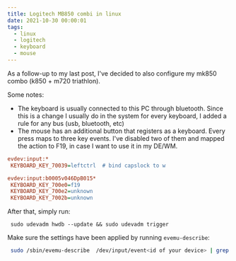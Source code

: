 ```yaml
---
title: Logitech MB850 combi in linux
date: 2021-10-30 00:00:01
tags:
  - linux
  - logitech
  - keyboard
  - mouse
---
```


As a follow-up to my last post, I've decided to also configure my mk850 combo (k850 + m720 triathlon).

Some notes:
* The keyboard is usually connected to this PC through bluetooth. Since this is a change I usually do in the system for every keyboard, I added a rule for any bus (usb, bluetooth, etc)
* The mouse has an additional button that registers as a keyboard. Every press maps to three key events. I've disabled two of them and mapped the action to F19, in case I want to use it in my DE/WM.

```cfg
evdev:input:*                                                        
 KEYBOARD_KEY_70039=leftctrl  # bind capslock to w 

evdev:input:b0005v046DpB015*
 KEYBOARD_KEY_700e0=f19
 KEYBOARD_KEY_700e2=unknown
 KEYBOARD_KEY_7002b=unknown

```

After that, simply run:

```
 sudo udevadm hwdb --update && sudo udevadm trigger
```

Make sure the settings have been applied by running `evemu-describe`:

```bash
 sudo /sbin/evemu-describe  /dev/input/event<id of your device> | grep KEY_  
```
